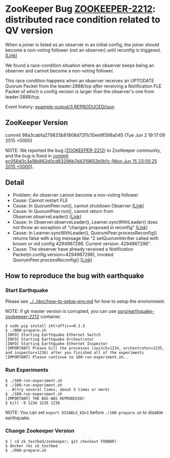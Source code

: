 # ZooKeeper Bug [ZOOKEEPER-2212](https://issues.apache.org/jira/browse/ZOOKEEPER-2212): distributed race condition related to QV version

When a joiner is listed as an observer in an initial config,
the joiner should become a non-voting follower (not an observer) until reconfig is triggered. [(Link)](http://zookeeper.apache.org/doc/trunk/zookeeperReconfig.html#sc_reconfig_general)

We found a race-condition situation where an observer keeps being an observer and cannot become a non-voting follower.

This race condition happens when an observer receives an UPTODATE Quorum Packet from the leader:2888/tcp *after* receiving a Notification FLE Packet of which n.config version is larger than the observer's one from leader:3888/tcp.

Event history: [example-output/3.REPRODUCED/json](example-output/3.REPRODUCED/json)

## ZooKeeper Version
commit 98a3cabfa279833b81908d72f1c10ee9f598a045 (Tue Jun 2 19:17:09 2015 +0000)

NOTE: We reported the bug ([ZOOKEEPER-2212](https://issues.apache.org/jira/browse/ZOOKEEPER-2212)) to ZooKeeper community, and the bug is fixed in [commit ec056d3c3a18b862d0cd83296b7d4319652b0b1c (Mon Jun 15 23:05:25 2015 +0000)](https://github.com/apache/zookeeper/commit/ec056d3c3a18b862d0cd83296b7d4319652b0b1c).

## Detail
 * Problem: An observer cannot become a non-voting follower
 * Cause: Cannot restart FLE
 * Cause: In QuorumPeer.run(), cannot shutdown Observer [(Link)](https://github.com/apache/zookeeper/blob/98a3cabfa279833b81908d72f1c10ee9f598a045/src/java/main/org/apache/zookeeper/server/quorum/QuorumPeer.java#L1014)
 * Cause: In QuorumPeer.run(), cannot return from Observer.observeLeader()  [(Link)](https://github.com/apache/zookeeper/blob/98a3cabfa279833b81908d72f1c10ee9f598a045/src/java/main/org/apache/zookeeper/server/quorum/QuorumPeer.java#L1010)
 * Cause: In Observer.observeLeader(), Learner.syncWithLeader() does not throw an exception of "changes proposed in reconfig" [(Link)](https://github.com/apache/zookeeper/blob/98a3cabfa279833b81908d72f1c10ee9f598a045/src/java/main/org/apache/zookeeper/server/quorum/Observer.java#L79)
 * Cause: In Learner.syncWithLeader(), QuorumPeer.processReconfig() returns false with a log message like "2 setQuorumVerifier called with known or old config 4294967296. Current version: 4294967296".
 * Cause: The observer have already received a Notification Packet(n.config.version=4294967296), invoked QuorumPeer.processReconfig() [(Link)](https://github.com/apache/zookeeper/blob/98a3cabfa279833b81908d72f1c10ee9f598a045/src/java/main/org/apache/zookeeper/server/quorum/FastLeaderElection.java#L291-304)
   

## How to reproduce the bug with earthquake
    
### Start Earthquake
Please see [../../doc/how-to-setup-env.md](../../doc/how-to-setup-env.md) for how to setup the environment.

NOTE: If git master version is corrupted, you can use [osrg/earthquake-zookeeper-2212](https://registry.hub.docker.com/u/osrg/earthquake-zookeeper-2212/) container.

    $ sudo pip install zktraffic==0.1.3
    $ ./000-prepare.sh
    [INFO] Starting Earthquake Ethernet Switch
    [INFO] Starting Earthquake Orchestrator
    [INFO] Starting Earthquake Ethernet Inspector
    [IMPORTANT] Please kill the processes (switch=1234, orchestrator=1235, and inspector=1236) after you finished all of the experiments
    [IMPORTANT] Please continue to 100-run-experiment.sh..
    

### Run Experiments
    
    $ ./100-run-experiment.sh
    $ ./100-run-experiment.sh
    .. #(try several times, about 5 times or more)
    $ ./100-run-experiment.sh
    [IMPORTANT] THE BUG WAS REPRODUCED!
    $ kill -9 1234 1235 1236
    

NOTE: You can set `export DISABLE_EQ=1` before `./100-prepare.sh` to disable earthquake.

### Change Zookeeper Version
    
    $ ( cd zk_testbed/zookeeper; git checkout FOOBAR)
    $ docker rmi zk_testbed
    $ ./000-prepare.sh
    
